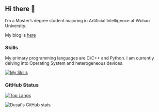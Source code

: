 ## Hi there 👋

I’m a Master’s degree student majoring in Artificial Intelligence at Wuhan University. 

My blog is [here](https://hooo1941.github.io)

### Skills

My primary programming languages are C/C++ and Python. I am currently delving into Operating System and heterogeneous devices.

[![My Skills](https://skillicons.dev/icons?i=c,cpp,rust,go,javascript,typescript,python,cs,mysql,linux,docker,androidstudio&perline=6)](https://skillicons.dev)

### GitHub Status

[![Top Langs](https://github-readme-stats.vercel.app/api/top-langs/?username=Hooo1941&layout=compact)](https://github.com/anuraghazra/github-readme-stats)

![Dusai's GitHub stats](https://github-readme-stats.vercel.app/api?username=Hooo1941)
